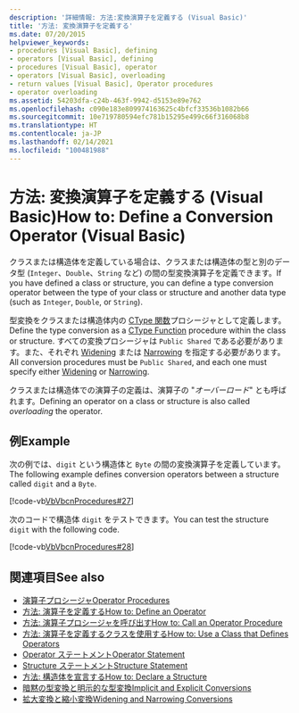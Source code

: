 ```yaml
---
description: '詳細情報: 方法:変換演算子を定義する (Visual Basic)'
title: '方法: 変換演算子を定義する'
ms.date: 07/20/2015
helpviewer_keywords:
- procedures [Visual Basic], defining
- operators [Visual Basic], defining
- procedures [Visual Basic], operator
- operators [Visual Basic], overloading
- return values [Visual Basic], Operator procedures
- operator overloading
ms.assetid: 54203dfa-c24b-463f-9942-d5153e89e762
ms.openlocfilehash: c090e183e809974163625c4bfcf33536b1082b66
ms.sourcegitcommit: 10e719780594efc781b15295e499c66f316068b8
ms.translationtype: HT
ms.contentlocale: ja-JP
ms.lasthandoff: 02/14/2021
ms.locfileid: "100481988"
---
```

# <a name="how-to-define-a-conversion-operator-visual-basic"></a><span data-ttu-id="38b45-103">方法: 変換演算子を定義する (Visual Basic)</span><span class="sxs-lookup"><span data-stu-id="38b45-103">How to: Define a Conversion Operator (Visual Basic)</span></span>

<span data-ttu-id="38b45-104">クラスまたは構造体を定義している場合は、クラスまたは構造体の型と別のデータ型 (`Integer`、`Double`、`String` など) の間の型変換演算子を定義できます。</span><span class="sxs-lookup"><span data-stu-id="38b45-104">If you have defined a class or structure, you can define a type conversion operator between the type of your class or structure and another data type (such as `Integer`, `Double`, or `String`).</span></span>  
  
 <span data-ttu-id="38b45-105">型変換をクラスまたは構造体内の [CType 関数](../../../language-reference/functions/ctype-function.md)プロシージャとして定義します。</span><span class="sxs-lookup"><span data-stu-id="38b45-105">Define the type conversion as a [CType Function](../../../language-reference/functions/ctype-function.md) procedure within the class or structure.</span></span> <span data-ttu-id="38b45-106">すべての変換プロシージャは `Public Shared` である必要があります。また、それぞれ [Widening](../../../language-reference/modifiers/widening.md) または [Narrowing](../../../language-reference/modifiers/narrowing.md) を指定する必要があります。</span><span class="sxs-lookup"><span data-stu-id="38b45-106">All conversion procedures must be `Public Shared`, and each one must specify either [Widening](../../../language-reference/modifiers/widening.md) or [Narrowing](../../../language-reference/modifiers/narrowing.md).</span></span>  
  
 <span data-ttu-id="38b45-107">クラスまたは構造体での演算子の定義は、演算子の "*オーバーロード*" とも呼ばれます。</span><span class="sxs-lookup"><span data-stu-id="38b45-107">Defining an operator on a class or structure is also called *overloading* the operator.</span></span>  
  
## <a name="example"></a><span data-ttu-id="38b45-108">例</span><span class="sxs-lookup"><span data-stu-id="38b45-108">Example</span></span>  

 <span data-ttu-id="38b45-109">次の例では、`digit` という構造体と `Byte` の間の変換演算子を定義しています。</span><span class="sxs-lookup"><span data-stu-id="38b45-109">The following example defines conversion operators between a structure called `digit` and a `Byte`.</span></span>  
  
 [!code-vb[VbVbcnProcedures#27](~/samples/snippets/visualbasic/VS_Snippets_VBCSharp/VbVbcnProcedures/VB/Class1.vb#27)]  
  
 <span data-ttu-id="38b45-110">次のコードで構造体 `digit` をテストできます。</span><span class="sxs-lookup"><span data-stu-id="38b45-110">You can test the structure `digit` with the following code.</span></span>  
  
 [!code-vb[VbVbcnProcedures#28](~/samples/snippets/visualbasic/VS_Snippets_VBCSharp/VbVbcnProcedures/VB/Class1.vb#28)]  
  
## <a name="see-also"></a><span data-ttu-id="38b45-111">関連項目</span><span class="sxs-lookup"><span data-stu-id="38b45-111">See also</span></span>

- [<span data-ttu-id="38b45-112">演算子プロシージャ</span><span class="sxs-lookup"><span data-stu-id="38b45-112">Operator Procedures</span></span>](./operator-procedures.md)
- [<span data-ttu-id="38b45-113">方法: 演算子を定義する</span><span class="sxs-lookup"><span data-stu-id="38b45-113">How to: Define an Operator</span></span>](./how-to-define-an-operator.md)
- [<span data-ttu-id="38b45-114">方法: 演算子プロシージャを呼び出す</span><span class="sxs-lookup"><span data-stu-id="38b45-114">How to: Call an Operator Procedure</span></span>](./how-to-call-an-operator-procedure.md)
- [<span data-ttu-id="38b45-115">方法: 演算子を定義するクラスを使用する</span><span class="sxs-lookup"><span data-stu-id="38b45-115">How to: Use a Class that Defines Operators</span></span>](./how-to-use-a-class-that-defines-operators.md)
- [<span data-ttu-id="38b45-116">Operator ステートメント</span><span class="sxs-lookup"><span data-stu-id="38b45-116">Operator Statement</span></span>](../../../language-reference/statements/operator-statement.md)
- [<span data-ttu-id="38b45-117">Structure ステートメント</span><span class="sxs-lookup"><span data-stu-id="38b45-117">Structure Statement</span></span>](../../../language-reference/statements/structure-statement.md)
- [<span data-ttu-id="38b45-118">方法: 構造体を宣言する</span><span class="sxs-lookup"><span data-stu-id="38b45-118">How to: Declare a Structure</span></span>](../data-types/how-to-declare-a-structure.md)
- [<span data-ttu-id="38b45-119">暗黙の型変換と明示的な型変換</span><span class="sxs-lookup"><span data-stu-id="38b45-119">Implicit and Explicit Conversions</span></span>](../data-types/implicit-and-explicit-conversions.md)
- [<span data-ttu-id="38b45-120">拡大変換と縮小変換</span><span class="sxs-lookup"><span data-stu-id="38b45-120">Widening and Narrowing Conversions</span></span>](../data-types/widening-and-narrowing-conversions.md)
